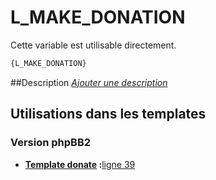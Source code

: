 # L_MAKE_DONATION


Cette variable est utilisable directement.

```html
{L_MAKE_DONATION}
```

##Description
[*Ajouter une description*](https://fa-tvars.appspot.com/var/L_MAKE_DONATION)

## Utilisations dans les templates

### Version phpBB2

* __[Template donate](../tpl/var/subsilver/donate.md#readme) :__[ligne 39](../tpl/src/subsilver/donate.tpl#L39)